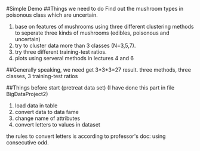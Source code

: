 #Simple Demo
##Things we need to do
Find out the mushroom types in poisonous class which are uncertain. 

1. base on features of mushrooms using three different clustering methods to seperate three kinds of mushrooms (edibles, poisonous and uncertain) 
2. try to cluster data more than 3 classes (N=3,5,7). 
3. try three different training-test ratios.
4. plots using serveral methods in lectures 4 and 6


##Generally speaking, we need get 3\*3\*3=27 result. three methods, three classes, 3 training-test ratios

##Things before start (pretreat data set)
<front color=#FF0000 size=7> (I have done this part in file BigDataProject2)</front>

1. load data in table
2. convert data to data fame
3. change name of attributes
4. convert letters to values in dataset

the rules to convert letters is according to professor's doc:
using consecutive odd.

